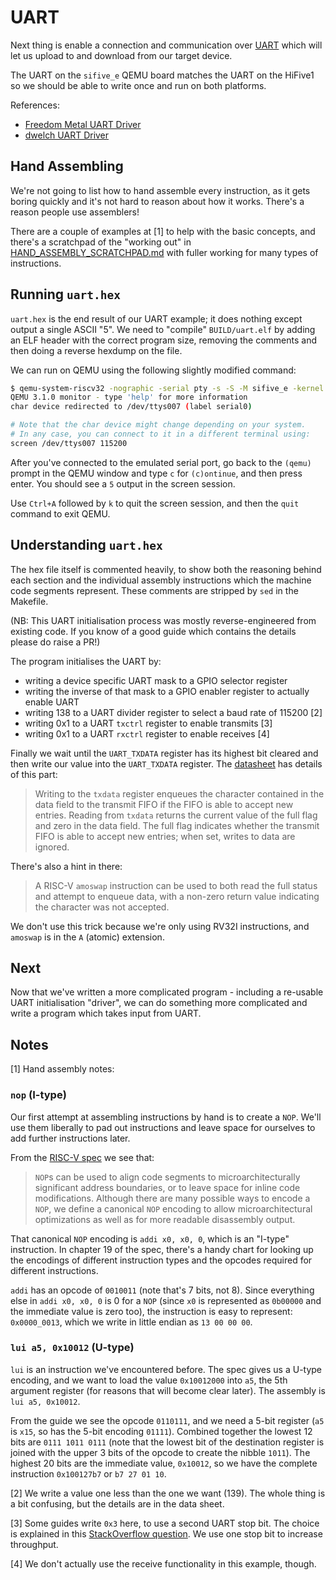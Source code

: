 # UART

Next thing is enable a connection and communication over [UART](https://en.wikipedia.org/wiki/Universal_asynchronous_receiver-transmitter) which will let us upload to and download from our target device.

The UART on the `sifive_e` QEMU board matches the UART on the HiFive1 so we should be able to write once and run on both platforms.

References:

- [Freedom Metal UART Driver](https://github.com/sifive/freedom-metal/blob/6d69e6d48babe4472a6f4671b832cb7df941f274/src/drivers/sifive%2Cuart0.c)
- [dwelch UART Driver](https://github.com/dwelch67/sifive_samples/blob/e93a68e4dfed9f0cc5e3d23cc4ac7c4176f15b98/hifive1/uart02/notmain.c)

## Hand Assembling

We're not going to list how to hand assemble every instruction, as it gets boring quickly and it's not hard to reason about how it works. There's a reason people use assemblers!

There are a couple of examples at [1] to help with the basic concepts, and there's a scratchpad of the "working out" in [HAND\_ASSEMBLY\_SCRATCHPAD.md](../guides/HAND_ASSEMBLY_SCRATCHPAD.md) with fuller working for many types of instructions.

## Running `uart.hex`

`uart.hex` is the end result of our UART example; it does nothing except output a single ASCII "5". We need to "compile" `BUILD/uart.elf` by adding an ELF header with the correct program size, removing the comments and then doing a reverse hexdump on the file.

We can run on QEMU using the following slightly modified command:

```bash
$ qemu-system-riscv32 -nographic -serial pty -s -S -M sifive_e -kernel BUILD/uart.elf
QEMU 3.1.0 monitor - type 'help' for more information
char device redirected to /dev/ttys007 (label serial0)

# Note that the char device might change depending on your system.
# In any case, you can connect to it in a different terminal using:
screen /dev/ttys007 115200
```

After you've connected to the emulated serial port, go back to the `(qemu)` prompt in the QEMU window and type `c` for `(c)ontinue`, and then press enter. You should see a `5` output in the screen session.

Use `Ctrl+A` followed by `k` to quit the screen session, and then the `quit` command to exit QEMU.

## Understanding `uart.hex`

The hex file itself is commented heavily, to show both the reasoning behind each section and the individual assembly instructions which the machine code segments represent. These comments are stripped by `sed` in the Makefile.

(NB: This UART initialisation process was mostly reverse-engineered from existing code. If you know of a good guide which contains the details please do raise a PR!)

The program initialises the UART by:

- writing a device specific UART mask to a GPIO selector register
- writing the inverse of that mask to a GPIO enabler register to actually enable UART
- writing 138 to a UART divider register to select a baud rate of 115200 [2]
- writing 0x1 to a UART `txctrl` register to enable transmits [3]
- writing 0x1 to a UART `rxctrl` register to enable receives [4]

Finally we wait until the `UART_TXDATA` register has its highest bit cleared and then write our value into the `UART_TXDATA` register. The [datasheet](https://sifive.cdn.prismic.io/sifive%2F4d063bf8-3ae6-4db6-9843-ee9076ebadf7_fe310-g000.pdf) has details of this part:

> Writing to the `txdata` register enqueues the character contained in the data field to the transmit FIFO if the FIFO is able to accept new entries. Reading from `txdata` returns the current value of the full flag and zero in the data field.
> The full flag indicates whether the transmit FIFO is able to accept new entries; when set, writes to data are ignored.

There's also a hint in there:

> A RISC-V `amoswap` instruction can be used to both read the full status and attempt to enqueue data, with a non-zero return value indicating the character was not accepted.

We don't use this trick because we're only using RV32I instructions, and `amoswap` is in the `A` (atomic) extension.

## Next

Now that we've written a more complicated program - including a re-usable UART initialisation "driver", we can do something more complicated and write a program which takes input from UART.

## Notes

[1] Hand assembly notes:

### `nop` (I-type)

Our first attempt at assembling instructions by hand is to create a `NOP`. We'll use them liberally to pad out instructions and leave space for ourselves to add further instructions later.

From the [RISC-V spec](https://content.riscv.org/wp-content/uploads/2017/05/riscv-spec-v2.2.pdf) we see that:

> `NOP`s can be used to align code segments to microarchitecturally significant address boundaries, or to leave space for inline code modifications. Although there are many possible ways to encode a `NOP`, we define a canonical `NOP` encoding to allow microarchitectural optimizations as well as for more readable disassembly output.

That canonical `NOP` encoding is `addi x0, x0, 0`, which is an "I-type" instruction. In chapter 19 of the spec, there's a handy chart for looking up the encodings of different instruction types and the opcodes required for different instructions.

`addi` has an opcode of `0010011` (note that's 7 bits, not 8). Since everything else in `addi x0, x0, 0` is 0 for a `NOP` (since `x0` is represented as `0b00000` and the immediate value is zero too), the instruction is easy to represent: `0x0000_0013`, which we write in little endian as `13 00 00 00`.

### `lui a5, 0x10012` (U-type)

`lui` is an instruction we've encountered before. The spec gives us a U-type encoding, and we want to load the value `0x10012000` into `a5`, the 5th argument register (for reasons that will become clear later). The assembly is `lui a5, 0x10012`.

From the guide we see the opcode `0110111`, and we need a 5-bit register (`a5` is `x15`, so has the 5-bit encoding `01111`). Combined together the lowest 12 bits are `0111 1011 0111` (note that the lowest bit of the destination register is joined with the upper 3 bits of the opcode to create the nibble `1011`). The highest 20 bits are the immediate value, `0x10012`, so we have the complete instruction `0x100127b7` or `b7 27 01 10`.

[2] We write a value one less than the one we want (139). The whole thing is a bit confusing, but the details are in the data sheet.

[3] Some guides write `0x3` here, to use a second UART stop bit. The choice is explained in this [StackOverflow question](https://electronics.stackexchange.com/questions/29945/one-or-two-uart-stop-bits). We use one stop bit to increase throughput.

[4] We don't actually use the receive functionality in this example, though.
